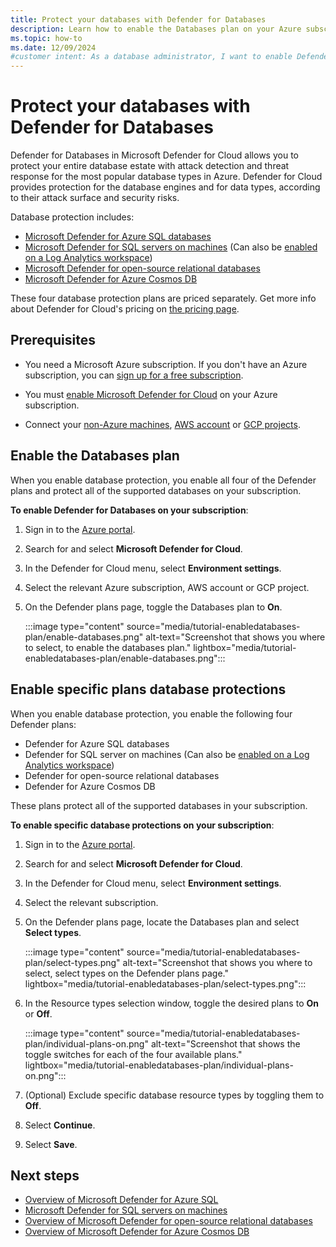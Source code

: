 ```yaml
---
title: Protect your databases with Defender for Databases
description: Learn how to enable the Databases plan on your Azure subscription for Microsoft Defender for Cloud to enhance your database security.
ms.topic: how-to
ms.date: 12/09/2024
#customer intent: As a database administrator, I want to enable Defender for Databases so that I can enhance the security of my databases.
---
```


# Protect your databases with Defender for Databases

Defender for Databases in Microsoft Defender for Cloud allows you to protect your entire database estate with attack detection and threat response for the most popular database types in Azure. Defender for Cloud provides protection for the database engines and for data types, according to their attack surface and security risks.

Database protection includes:

- [Microsoft Defender for Azure SQL databases](defender-for-sql-introduction.md)
- [Microsoft Defender for SQL servers on machines](defender-for-sql-usage.md) (Can also be [enabled on a Log Analytics workspace](enable-plan-workspace.md))
- [Microsoft Defender for open-source relational databases](defender-for-databases-introduction.md)
- [Microsoft Defender for Azure Cosmos DB](concept-defender-for-cosmos.md)

These four database protection plans are priced separately. Get more info about Defender for Cloud's pricing on [the pricing page](https://azure.microsoft.com/pricing/details/defender-for-cloud/).

## Prerequisites

- You need a Microsoft Azure subscription. If you don't have an Azure subscription, you can [sign up for a free subscription](https://azure.microsoft.com/pricing/free-trial/).

- You must [enable Microsoft Defender for Cloud](get-started.md#enable-defender-for-cloud-on-your-azure-subscription) on your Azure subscription.

- Connect your [non-Azure machines](quickstart-onboard-machines.md), [AWS account](quickstart-onboard-aws.md) or [GCP projects](quickstart-onboard-gcp.md).

## Enable the Databases plan

When you enable database protection, you enable all four of the Defender plans and protect all of the supported databases on your subscription.

**To enable Defender for Databases on your subscription**:

1. Sign in to the [Azure portal](https://portal.azure.com).

1. Search for and select **Microsoft Defender for Cloud**.

1. In the Defender for Cloud menu, select **Environment settings**.

1. Select the relevant Azure subscription, AWS account or GCP project.

1. On the Defender plans page, toggle the Databases plan to **On**.

    :::image type="content" source="media/tutorial-enabledatabases-plan/enable-databases.png" alt-text="Screenshot that shows you where to select, to enable the databases plan." lightbox="media/tutorial-enabledatabases-plan/enable-databases.png":::

## Enable specific plans database protections

When you enable database protection, you enable the following four Defender plans:

- Defender for Azure SQL databases
- Defender for SQL server on machines (Can also be [enabled on a Log Analytics workspace](enable-plan-workspace.md))
- Defender for open-source relational databases
- Defender for Azure Cosmos DB

These plans protect all of the supported databases in your subscription.

**To enable specific database protections on your subscription**:

1. Sign in to the [Azure portal](https://portal.azure.com).

1. Search for and select **Microsoft Defender for Cloud**.

1. In the Defender for Cloud menu, select **Environment settings**.

1. Select the relevant subscription.

1. On the Defender plans page, locate the Databases plan and select **Select types**.

    :::image type="content" source="media/tutorial-enabledatabases-plan/select-types.png" alt-text="Screenshot that shows you where to select, select types on the Defender plans page." lightbox="media/tutorial-enabledatabases-plan/select-types.png":::

1. In the Resource types selection window, toggle the desired plans to **On** or **Off**.

    :::image type="content" source="media/tutorial-enabledatabases-plan/individual-plans-on.png" alt-text="Screenshot that shows the toggle switches for each of the four available plans." lightbox="media/tutorial-enabledatabases-plan/individual-plans-on.png":::

1. (Optional) Exclude specific database resource types by toggling them to **Off**.

1. Select **Continue**.

1. Select **Save**.

## Next steps

- [Overview of Microsoft Defender for Azure SQL](defender-for-sql-introduction.md)
- [Microsoft Defender for SQL servers on machines](defender-for-sql-usage.md)
- [Overview of Microsoft Defender for open-source relational databases](defender-for-databases-introduction.md)
- [Overview of Microsoft Defender for Azure Cosmos DB](concept-defender-for-cosmos.md)
